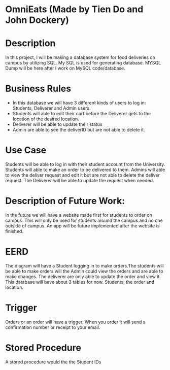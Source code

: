 # OmniEats (Made by Tien Do and John Dockery)
# Description
In this project, I will be making a database system for food deliveries on campus by utilizing SQL. My SQL is used for generating database. MYSQL Dump will be here after I work on MySQL code/database.
# Business Rules
* In this database we will have 3 different kinds of users to log in: Students, Deliverer and Admin users. 
* Students will able to edit their cart before the Deliverer gets to the location of the desired location.
* Deliverer will be able to update their status
* Admin are able to see the deliverID but are not able to delete it.
# Use Case
Students will be able to log in with their student account from the University. Students will able to make an order to be delivered to them. Admins will able to view the deliver request and edit it but are not able to delete the deliver request. The Deliverer will be able to update the request when needed.
# Description of Future Work:
In the future we will have a website made first for students to order on campus. This will only be used for students around the campus and no one outside of campus. An app will be future implemented after the website is finished.
# EERD
The diagram will have a Student logging in to make orders.The students will be able to make orders will the Admin could view the orders and are able to make changes. The deliverer are only able to update the order and view it. This database will have about 3 tables for now. Students, the order and location.
# Trigger
Orders or an order will have a trigger. When you order it will send a confirmation number or receipt to your email.
# Stored Procedure
A stored procedure would the the Student IDs

